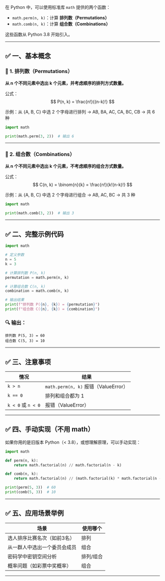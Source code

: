 在 Python 中，可以使用标准库 `math` 提供的两个函数：

- `math.perm(n, k)`：计算 **排列数（Permutations）**
- `math.comb(n, k)`：计算 **组合数（Combinations）**

这些函数从 Python 3.8 开始引入。

---

## ✅ 一、基本概念

### 📌 1. 排列数（Permutations）

**从 n 个不同元素中选出 k 个元素，并考虑顺序的排列方式数量。**

公式：
$$
P(n, k) = \frac{n!}{(n-k)!}
$$

示例：从 {A, B, C} 中选 2 个字母进行排列 → AB, BA, AC, CA, BC, CB → 共 6 种

```python
import math

print(math.perm(3, 2))  # 输出 6
```

---

### 📌 2. 组合数（Combinations）

**从 n 个不同元素中选出 k 个元素，不考虑顺序的组合方式数量。**

公式：
$$
C(n, k) = \binom{n}{k} = \frac{n!}{k!(n-k)!}
$$

示例：从 {A, B, C} 中选 2 个字母进行组合 → AB, AC, BC → 共 3 种

```python
import math

print(math.comb(3, 2))  # 输出 3
```

---

## ✅ 二、完整示例代码

```python
import math

# 定义参数
n = 5
k = 3

# 计算排列数 P(n, k)
permutation = math.perm(n, k)

# 计算组合数 C(n, k)
combination = math.comb(n, k)

# 输出结果
print(f"排列数 P({n}, {k}) = {permutation}")
print(f"组合数 C({n}, {k}) = {combination}")
```

### 🔍 输出：

```
排列数 P(5, 3) = 60
组合数 C(5, 3) = 10
```

---

## ✅ 三、注意事项

| 情况 | 结果 |
|------|------|
| `k > n` | `math.perm(n, k)` 报错（ValueError） |
| `k == 0` | 排列和组合都为 1 |
| `k < 0` 或 `n < 0` | 报错（ValueError） |

---

## ✅ 四、手动实现（不用 math）

如果你用的是旧版本 Python（< 3.8），或想理解原理，可以手动实现：

```python
import math

def perm(n, k):
    return math.factorial(n) // math.factorial(n - k)

def comb(n, k):
    return math.factorial(n) // (math.factorial(k) * math.factorial(n - k))

print(perm(5, 3))  # 60
print(comb(5, 3))  # 10
```

---

## ✅ 五、应用场景举例

| 场景 | 使用哪个 |
|------|----------|
| 选人排序比赛名次（如前3名） | 排列 |
| 从一群人中选出一个委员会成员 | 组合 |
| 密码学中密钥空间分析 | 排列/组合 |
| 概率问题（如彩票中奖概率） | 组合 |

---
